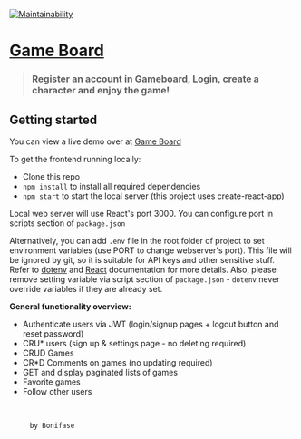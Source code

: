 [![Maintainability](https://api.codeclimate.com/v1/badges/b6133b355e6931230dcd/maintainability)](https://codeclimate.com/github/Bonifase/Game-board/maintainability)

# [Game Board]()

> ### Register an account in Gameboard, Login, create a character and enjoy the game!

## Getting started

You can view a live demo over at [Game Board](https://web-game-board.herokuapp.com)

To get the frontend running locally:

- Clone this repo
- `npm install` to install all required dependencies
- `npm start` to start the local server (this project uses create-react-app)

Local web server will use React's port 3000. You can configure port in scripts section of `package.json`

Alternatively, you can add `.env` file in the root folder of project to set environment variables (use PORT to change webserver's port). This file will be ignored by git, so it is suitable for API keys and other sensitive stuff. Refer to [dotenv](https://github.com/motdotla/dotenv) and [React](https://github.com/facebookincubator/create-react-app/blob/master/packages/react-scripts/template/README.md#adding-development-environment-variables-in-env) documentation for more details. Also, please remove setting variable via script section of `package.json` - `dotenv` never override variables if they are already set.

**General functionality overview:**

- Authenticate users via JWT (login/signup pages + logout button and reset password)
- CRU\* users (sign up & settings page - no deleting required)
- CRUD Games
- CR\*D Comments on games (no updating required)
- GET and display paginated lists of games
- Favorite games
- Follow other users

<br />

         by Bonifase
